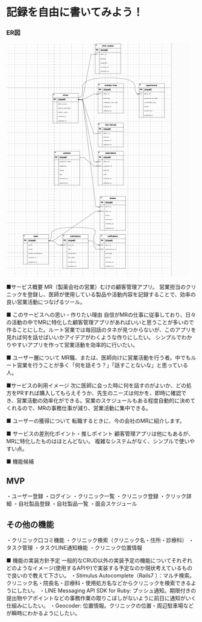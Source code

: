 # 記録を自由に書いてみよう！

### ER図
![alt text](<スクリーンショット 2024-11-17 142326.png>)

■サービス概要
MR（製薬会社の営業）むけの顧客管理アプリ。
営業担当のクリニックを登録し、医師が使用している製品や活動内容を記録することで、効率の良い営業活動につなげるツール。

■ このサービスへの思い・作りたい理由
自信がMRの仕事に従事しており、日々の活動の中でMRに特化した顧客管理アプリがあればいいと思うことが多いので作ることにした。ルート営業では毎回話のタネが見つからないが、このアプリを見れば何を話せばいいかアイデアがわくような作りにしたい。
シンプルでわかりやすいアプリを作って営業活動を効率的に行いたい。

■ ユーザー層について
MR職、または、医師向けに営業活動を行う者。中でもルート営業を行うことが多く「何を話そう？」「話すことないな」と思っている人。

■サービスの利用イメージ
次に医師に会った時に何を話すのがよいか、どの処方をPRすれば購入してもらえそうか、先生のニーズは何かを、即時に確認でき、営業活動の効率化ができる。営業のスケジュールもある程度自動的に決めてくれるので、MRの事務仕事が減り、営業活動に集中できる。

■ ユーザーの獲得について
転職するときに、今の会社のMRに紹介します。

■ サービスの差別化ポイント・推しポイント
顧客管理アプリは他にもあるが、MRに特化したものはほとんどない。
複雑なシステムがなく、シンプルで使いやすい点。

■ 機能候補
## MVP
・ユーザー登録
・ログイン
・クリニック一覧
・クリニック登録
・クリック詳細
・自社製品登録
・自社製品一覧
・面会スケジュール

## その他の機能
・クリニック口コミ機能
・クリニック検索（クリニック名・住所・診療科）
・タスク管理
 ・タスクLINE通知機能
・クリニック位置情報


■ 機能の実装方針予定
一般的なCRUD以外の実装予定の機能についてそれぞれどのようなイメージ(使用するAPIや)で実装する予定なのか現状考えているもので良いので教えて下さい。
・Stimulus Autocomplete（Rails7 ）：マルチ検索。クリニック名・院長名・診療科・使用処方名などからクリニックを検索できるようにしたい。
・LINE Messaging API SDK for Ruby: プッシュ通知。期限付きの提出物やアポイントなどの事務作業の取りこぼしがないように前日に通知がいく仕組みにしたい。
・Geocoder: 位置情報。クリニックの位置・周辺駐車場などが瞬時にわかるようにしたい。

